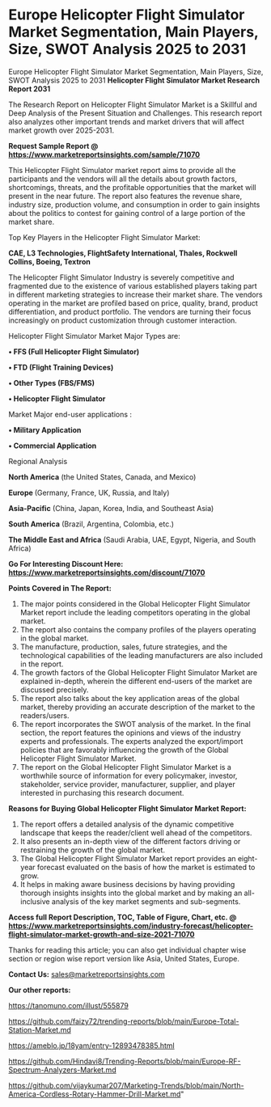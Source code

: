 # Europe Helicopter Flight Simulator Market Segmentation, Main Players, Size, SWOT Analysis 2025 to 2031
 Europe Helicopter Flight Simulator Market Segmentation, Main Players, Size, SWOT Analysis 2025 to 2031
<strong>Helicopter Flight Simulator Market Research Report 2031</strong>

The Research Report on Helicopter Flight Simulator Market is a Skillful and Deep Analysis of the Present Situation and Challenges. This research report also analyzes other important trends and market drivers that will affect market growth over 2025-2031.

<strong>Request Sample Report @ <a href=https://www.marketreportsinsights.com/sample/71070>https://www.marketreportsinsights.com/sample/71070</a></strong>

This Helicopter Flight Simulator market report aims to provide all the participants and the vendors will all the details about growth factors, shortcomings, threats, and the profitable opportunities that the market will present in the near future. The report also features the revenue share, industry size, production volume, and consumption in order to gain insights about the politics to contest for gaining control of a large portion of the market share.

Top Key Players in the Helicopter Flight Simulator Market:

<strong>CAE, L3 Technologies, FlightSafety International, Thales, Rockwell Collins, Boeing, Textron</strong>

The Helicopter Flight Simulator Industry is severely competitive and fragmented due to the existence of various established players taking part in different marketing strategies to increase their market share. The vendors operating in the market are profiled based on price, quality, brand, product differentiation, and product portfolio. The vendors are turning their focus increasingly on product customization through customer interaction.

Helicopter Flight Simulator Market Major Types are:

<strong>• FFS (Full Helicopter Flight Simulator)

• FTD (Flight Training Devices)

• Other Types (FBS/FMS)

• Helicopter Flight Simulator</strong>

Market Major end-user applications :

<strong>• Military Application

• Commercial Application</strong>

Regional Analysis

</u><strong><b>North America</b></strong> (the United States, Canada, and Mexico)

<strong><b>Europe </b></strong>(Germany, France, UK, Russia, and Italy)

<strong><b>Asia-Pacific</b></strong> (China, Japan, Korea, India, and Southeast Asia)

<strong><b>South America</b></strong> (Brazil, Argentina, Colombia, etc.)

<strong><b>The Middle East and Africa</b></strong> (Saudi Arabia, UAE, Egypt, Nigeria, and South Africa)

<strong>Go For Interesting Discount Here: <a href=https://www.marketreportsinsights.com/discount/71070>https://www.marketreportsinsights.com/discount/71070</a></strong>

<strong>Points Covered in The Report:</strong>
<ol>
  <li>The major points considered in the Global Helicopter Flight Simulator Market report include the leading competitors operating in the global market.</li>
  <li>The report also contains the company profiles of the players operating in the global market.</li>
  <li>The manufacture, production, sales, future strategies, and the technological capabilities of the leading manufacturers are also included in the report.</li>
  <li>The growth factors of the Global Helicopter Flight Simulator Market are explained in-depth, wherein the different end-users of the market are discussed precisely.</li>
  <li>The report also talks about the key application areas of the global market, thereby providing an accurate description of the market to the readers/users.</li>
  <li>The report incorporates the SWOT analysis of the market. In the final section, the report features the opinions and views of the industry experts and professionals. The experts analyzed the export/import policies that are favorably influencing the growth of the Global Helicopter Flight Simulator Market.</li>
  <li>The report on the Global Helicopter Flight Simulator Market is a worthwhile source of information for every policymaker, investor, stakeholder, service provider, manufacturer, supplier, and player interested in purchasing this research document.</li>
</ol>
<strong>Reasons for Buying Global Helicopter Flight Simulator Market Report:</strong>

<ol>
  <li>The report offers a detailed analysis of the dynamic competitive landscape that keeps the reader/client well ahead of the competitors.</li>
  <li>It also presents an in-depth view of the different factors driving or restraining the growth of the global market.</li>
  <li>The Global Helicopter Flight Simulator Market report provides an eight-year forecast evaluated on the basis of how the market is estimated to grow.</li>
  <li>It helps in making aware business decisions by having providing thorough insights insights into the global market and by making an all-inclusive analysis of the key market segments and sub-segments.</li>
</ol>
<strong>Access full Report Description, TOC, Table of Figure, Chart, etc. @ <a href=https://www.marketreportsinsights.com/industry-forecast/helicopter-flight-simulator-market-growth-and-size-2021-71070>https://www.marketreportsinsights.com/industry-forecast/helicopter-flight-simulator-market-growth-and-size-2021-71070</a></strong>


Thanks for reading this article; you can also get individual chapter wise section or region wise report version like Asia, United States, Europe.

<strong>Contact Us:</strong>
sales@marketreportsinsights.com

<strong>Our other reports:</strong>

<a href=https://tanomuno.com/illust/555879>https://tanomuno.com/illust/555879</a>

<a href=https://github.com/faizy72/trending-reports/blob/main/Europe-Total-Station-Market.md>https://github.com/faizy72/trending-reports/blob/main/Europe-Total-Station-Market.md</a>

<a href=https://ameblo.jp/18yam/entry-12893478385.html>https://ameblo.jp/18yam/entry-12893478385.html</a>

<a href=https://github.com/Hindavi8/Trending-Reports/blob/main/Europe-RF-Spectrum-Analyzers-Market.md>https://github.com/Hindavi8/Trending-Reports/blob/main/Europe-RF-Spectrum-Analyzers-Market.md</a>

<a href=https://github.com/vijaykumar207/Marketing-Trends/blob/main/North-America-Cordless-Rotary-Hammer-Drill-Market.md>https://github.com/vijaykumar207/Marketing-Trends/blob/main/North-America-Cordless-Rotary-Hammer-Drill-Market.md</a>"
